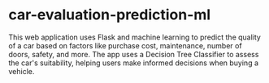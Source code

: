 # car-evaluation-prediction-ml
This web application uses Flask and machine learning to predict the quality of a car based on factors like purchase cost, maintenance, number of doors, safety, and more. The app uses a Decision Tree Classifier to assess the car's suitability, helping users make informed decisions when buying a vehicle.
